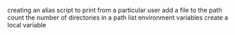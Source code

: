 creating an alias
script to print from a particular user
add a file to the path
count the number of directories in a path
list environment variables
create a local variable
